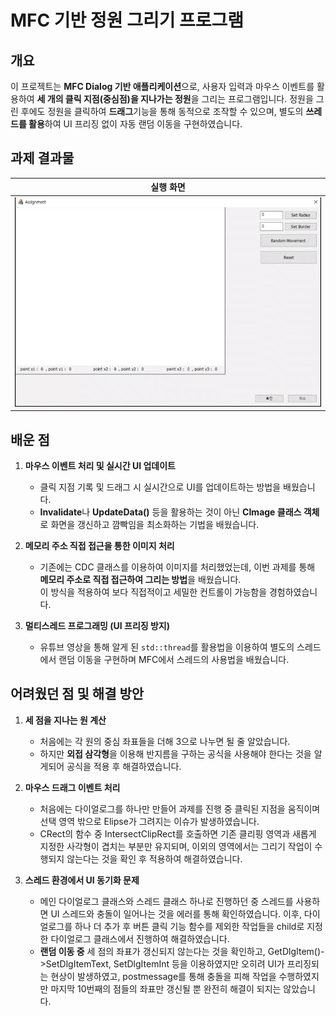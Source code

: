 # MFC 기반 정원 그리기 프로그램

## 개요
이 프로젝트는 **MFC Dialog 기반 애플리케이션**으로, 사용자 입력과 마우스 이벤트를 활용하여 **세 개의 클릭 지점(중심점)을 지나가는 정원**을 그리는 프로그램입니다. 정원을 그린 후에도 정원을 클릭하여 **드래그**기능을 통해 동적으로 조작할 수 있으며, 별도의 **쓰레드를 활용**하여 UI 프리징 없이 자동 랜덤 이동을 구현하였습니다.

## 과제 결과물

| 실행 화면 |
|:---:|
| <img src="./run.gif"> |

## 배운 점 

1. **마우스 이벤트 처리 및 실시간 UI 업데이트**  
   - 클릭 지점 기록 및 드래그 시 실시간으로 UI를 업데이트하는 방법을 배웠습니다.  
   - **Invalidate**나 **UpdateData()** 등을 활용하는 것이 아닌 **CImage 클래스 객체**로 화면을 갱신하고 깜빡임을 최소화하는 기법을 배웠습니다.

2. **메모리 주소 직접 접근을 통한 이미지 처리**  
   - 기존에는 CDC 클래스를 이용하여 이미지를 처리했었는데, 이번 과제를 통해 **메모리 주소로 직접 접근하여 그리는 방법**을 배웠습니다.  
     이 방식을 적용하여 보다 직접적이고 세밀한 컨트롤이 가능함을 경험하였습니다.

3. **멀티스레드 프로그래밍 (UI 프리징 방지)**  
   - 유튜브 영상을 통해 알게 된 `std::thread`를 활용법을 이용하여 별도의 스레드에서 랜덤 이동을 구현하며 MFC에서 스레드의 사용법을 배웠습니다. 

## 어려웠던 점 및 해결 방안

1. **세 점을 지나는 원 계산**  
   - 처음에는 각 원의 중심 좌표들을 더해 3으로 나누면 될 줄 알았습니다.
   - 하지만 **외접 삼각형**을 이용해 반지름을 구하는 공식을 사용해야 한다는 것을 알게되어 공식을 적용 후 해결하였습니다.  

2. **마우스 드래그 이벤트 처리**  
   - 처음에는 다이얼로그를 하나만 만들어 과제를 진행 중 클릭된 지점을 움직이며 선택 영역 밖으로 Elipse가 그려지는 이슈가 발생하였습니다.
   - CRect의 함수 중 IntersectClipRect를 호출하면 기존 클리핑 영역과 새롭게 지정한 사각형이 겹치는 부분만 유지되며,
      이외의 영역에서는 그리기 작업이 수행되지 않는다는 것을 확인 후 적용하여 해결하였습니다.

3. **스레드 환경에서 UI 동기화 문제**
   - 메인 다이얼로그 클래스와 스레드 클래스 하나로 진행하던 중 스레드를 사용하면 UI 스레드와 충돌이 일어나는 것을 에러를 통해 확인하였습니다.
     이후, 다이얼로그를 하나 더 추가 후 버튼 클릭 기능 함수를 제외한 작업들을 child로 지정한 다이얼로그 클래스에서 진행하여 해결하였습니다.
   - **랜덤 이동 중** 세 점의 좌표가 갱신되지 않는다는 것을 확인하고, GetDlgItem()->SetDlgItemText, SetDlgItemInt 등을 이용하였지만
     오히려 UI가 프리징되는 현상이 발생하였고, postmessage를 통해 충돌을 피해 작업을 수행하였지만 마지막 10번째의 점들의 좌표만 갱신될 뿐 완전히 해결이 되지는 않았습니다.
